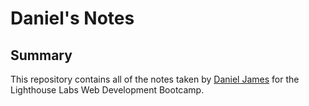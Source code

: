 # Daniel's Notes

## Summary

This repository contains all of the notes taken by [Daniel James](https://github.com/djtwdix) for the Lighthouse Labs Web Development Bootcamp.